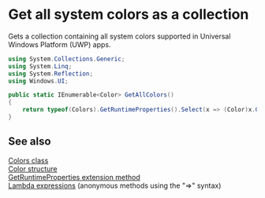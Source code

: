 <!---
  category: GraphicsAndAnimation
  language: cs
-->

# Get all system colors as a collection

Gets a collection containing all system colors supported in Universal Windows Platform (UWP) apps.

```C#
using System.Collections.Generic;
using System.Linq;
using System.Reflection;
using Windows.UI;

public static IEnumerable<Color> GetAllColors()
{
    return typeof(Colors).GetRuntimeProperties().Select(x => (Color)x.GetValue(null));
}
```

## See also

[Colors class](https://msdn.microsoft.com/library/windows/apps/windows.ui.colors.aspx)  
[Color structure](https://msdn.microsoft.com/library/windows/apps/windows.ui.color.aspx)  
[GetRuntimeProperties extension method](https://msdn.microsoft.com/library/system.reflection.runtimereflectionextensions.getruntimeproperties.aspx)  
[Lambda expressions](https://msdn.microsoft.com/library/bb397687.aspx) (anonymous methods using the "=>" syntax)  
